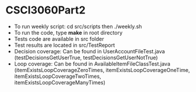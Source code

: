 # CSCI3060Part2
- To run weekly script: cd src/scripts then ./weekly.sh
- To run the code, type **make** in root directory
- Tests code are available in src folder
- Test results are located in src/TestReport
- Decision coverage: Can be found in UserAccountFileTest.java (testDecisionsGetUserTrue, testDecisionsGetUserNotTrue)
- Loop coverage: Can be found in AvailableItemFileClassTest.java (itemExistsLoopCoverageZeroTimes, itemExistsLoopCoverageOneTime, itemExistsLoopCoverageTwoTimes, itemExistsLoopCoverageManyTimes)
